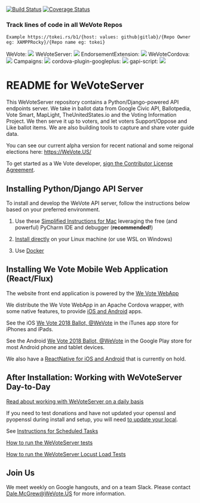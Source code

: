 [![Build Status](https://travis-ci.org/wevote/WeVoteServer.svg?branch=master)](https://travis-ci.org/wevote/WeVoteServer) [![Coverage Status](https://coveralls.io/repos/wevote/WeVoteServer/badge.svg?branch=master&service=github)](https://coveralls.io/github/wevote/WeVoteServer?branch=master)

### Track lines of code in all WeVote Repos

`Example https://tokei.rs/b1/{host: values: github|gitlab}/{Repo Owner eg: XAMPPRocky}/{Repo name eg: tokei}`

WeVote: [![](https://tokei.rs/b1/github/wevote/WebApp)](https://github.com/wevote/WebApp) 
WeVoteServer: [![](https://tokei.rs/b1/github/wevote/WeVoteServer)](https://github.com/wevote/WeVoteServer) 
EndorsementExtension: [![](https://tokei.rs/b1/github/wevote/EndorsementExtension)](https://github.com/wevote/EndorsementExtension) 
WeVoteCordova: [![](https://tokei.rs/b1/github/wevote/WeVoteCordova)](https://github.com/wevote/WeVoteCordova) 
Campaigns: [![](https://tokei.rs/b1/github/wevote/Campaigns)](https://github.com/wevote/Campaigns) 
cordova-plugin-googleplus: [![](https://tokei.rs/b1/github/wevote/cordova-plugin-googleplus)](https://github.com/wevote/cordova-plugin-googleplus) 
gapi-script: [![](https://tokei.rs/b1/github/wevote/gapi-script)](https://github.com/wevote/gapi-script) 


# README for WeVoteServer

This WeVoteServer repository contains a Python/Django-powered API endpoints server. We take in ballot data from 
Google Civic API, Ballotpedia, Vote Smart, MapLight, TheUnitedStates.io and the Voting Information Project. We then serve
it up to voters, and let voters Support/Oppose and Like ballot items. We are also building tools to capture
and share voter guide data.

You can see our current alpha version for recent national and some reigonal elections here:  https://WeVote.US/

To get started as a We Vote developer, <a href="https://www.clahub.com/agreements/wevote/WeVoteServer">sign the Contributor License Agreement</a>.

## Installing Python/Django API Server

To install and develop the WeVote API server, follow the instructions below based on your preferred environment. 

1. Use these [Simplified Instructions for Mac](docs/README_MAC_SIMPLIFIED_INSTALL.md) leveraging the free (and powerful) PyCharm IDE and debugger (**recommended!**) 

2. [Install directly](docs/README_API_INSTALL.md) on your Linux machine (or use WSL on Windows)

3. Use [Docker](docs/README_API_INSTALL_DOCKER.md)

## Installing We Vote Mobile Web Application (React/Flux)

The website front end application is powered by the [We Vote WebApp](https://github.com/wevote/WebApp)

We distribute the We Vote WebApp in an Apache Cordova wrapper, with some native features, to provide [iOS and Android](https://github.com/wevote/WeVoteCordova) apps.

See the iOS [We Vote 2018 Ballot, @WeVote](https://itunes.apple.com/us/app/we-vote-2018-ballot-wevote/id1347335726?mt=8) in the iTunes app store for iPhones and iPads.

See the Android [We Vote 2018 Ballot, @WeVote](https://play.google.com/store/apps/details?id=org.wevote.cordova&hl=en_US) in the Google Play store for most Android phone and tablet devices.

We also have a [ReactNative for iOS and Android](https://github.com/wevote/WeVoteReactNative) that is currently on hold.


## After Installation: Working with WeVoteServer Day-to-Day

[Read about working with WeVoteServer on a daily basis](docs/README_WORKING_WITH_WE_VOTE_SERVER.md)

If you need to test donations and have not updated your openssl and pyopenssl during install and setup, you will need
[to update your local](docs/README_DONATION_SETUP.md).

See [Instructions for Scheduled Tasks](docs/README_SCHEDULED_TASKS.md)

[How to run the WeVoteServer tests](docs/README_DJANGO_TESTS.md)

[How to run the WeVoteServer Locust Load Tests](loadtest/README.md)

## Join Us

We meet weekly on Google hangouts, and on a team Slack. Please contact Dale.McGrew@WeVote.US for more information.


